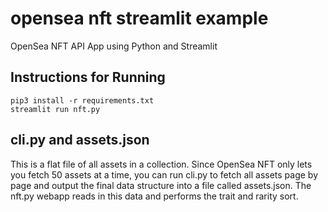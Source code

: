 # opensea nft streamlit example
OpenSea NFT API App using Python and Streamlit


## Instructions for Running
```
pip3 install -r requirements.txt
streamlit run nft.py
```

## cli.py and assets.json

This is a flat file of all assets in a collection. Since OpenSea NFT only lets you fetch 50 assets at a time, you can run cli.py to fetch all assets page by page and output the final data structure into a file called assets.json. The nft.py webapp reads in this data and performs the trait and rarity sort. 
